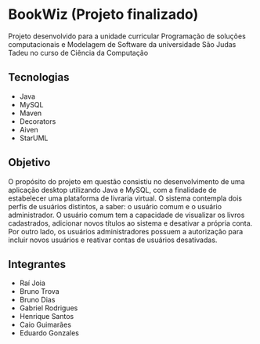 # BookWiz (Projeto finalizado)
Projeto desenvolvido para a unidade curricular Programação de soluções computacionais e Modelagem de Software da universidade São Judas Tadeu no curso de Ciência da Computação

## Tecnologias
* Java
* MySQL
* Maven
* Decorators
* Aiven
* StarUML

## Objetivo
O propósito do projeto em questão consistiu no desenvolvimento de uma aplicação desktop utilizando Java e MySQL, com a finalidade de estabelecer uma plataforma de livraria virtual. O sistema contempla dois perfis de usuários distintos, a saber: o usuário comum e o usuário administrador. O usuário comum tem a capacidade de visualizar os livros cadastrados, adicionar novos títulos ao sistema e desativar a própria conta. Por outro lado, os usuários administradores possuem a autorização para incluir novos usuários e reativar contas de usuários desativadas.

## Integrantes
* Raí Joia
* Bruno Trova
* Bruno Dias
* Gabriel Rodrigues
* Henrique Santos
* Caio Guimarães
* Eduardo Gonzales